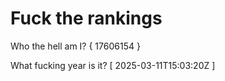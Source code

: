 # Fuck the rankings

Who the hell am I?
{ 17606154 }

What fucking year is it?
[ 2025-03-11T15:03:20Z ]
